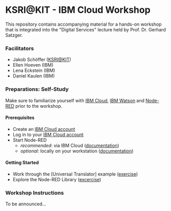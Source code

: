 # KSRI@KIT - IBM Cloud Workshop
This repository contains accompanying material for a hands-on workshop that is integrated into the "Digital Services" lecture held by Prof. Dr. Gerhard Satzger. 

### Facilitators
- Jakob Schöffer ([KSRI@KIT](https://www.ksri.kit.edu/))
- Ellen Hoeven (IBM)
- Lena Eckstein (IBM)
- Daniel Kaulen (IBM)

### Preparations: Self-Study
Make sure to familiarize yourself with [IBM Cloud](https://www.ibm.com/cloud), [IBM Watson](https://www.ibm.com/watson/products-services) and [Node-RED](https://nodered.org/) prior to the workshop.

#### Prerequisites
- Create an [IBM Cloud account](https://cloud.ibm.com/registration)
- Log in to your [IBM Cloud account](https://cloud.ibm.com/login)
- Start Node-RED
  - _recommended_: via IBM Cloud ([documentation](./guidelines/node-red-cloud)) 
  - _optional_: locally on your workstation ([documentation](./guidelines/node-red-local))


#### Getting Started
- Work through the [Universal Translator] example ([exercise](./exercises/universal-translator))
- Explore the Node-RED Library ([excercise](./exercises/explore-library))


### Workshop Instructions
To be announced...
